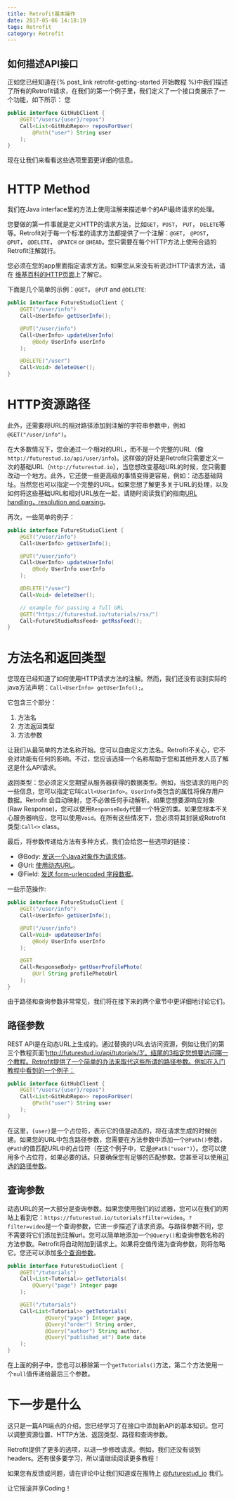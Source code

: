 ```yaml
---
title: Retrofit基本操作
date: 2017-05-06 14:18:19
tags: Retrofit
category: Retrofit
---
```


## 如何描述API接口

正如您已经知道在{% post_link retrofit-getting-started 开始教程 %}中我们描述了所有的Retrofit请求，在我们的第一个例子里，我们定义了一个接口类展示了一个功能，如下所示：
您
```java
public interface GitHubClient {  
    @GET("/users/{user}/repos")
    Call<List<GitHubRepo>> reposForUser(
        @Path("user") String user
    );
}
```
 
现在让我们来看看这些选项里面更详细的信息。

<!--more-->

# HTTP Method

我们在Java interface里的方法上使用注解来描述单个的API最终请求的处理。

您要做的第一件事就是定义HTTP的请求方法，比如`GET`，`POST`， `PUT`， `DELETE`等等。Retrofit对于每一个标准的请求方法都提供了一个注解：`@GET`， `@POST`， `@PUT`， `@DELETE`， `@PATCH` or `@HEAD`。您只需要在每个HTTP方法上使用合适的Retrofit注解就行。

您必须在您的app里面指定请求方法。如果您从来没有听说过HTTP请求方法，请在	[维基百科的HTTP页面](https://en.wikipedia.org/wiki/Hypertext_Transfer_Protocol#Request_methods)上了解它。

下面是几个简单的示例：`@GET`， `@PUT` and `@DELETE`:

```java
public interface FutureStudioClient {  
    @GET("/user/info")
    Call<UserInfo> getUserInfo();

    @PUT("/user/info")
    Call<UserInfo> updateUserInfo(
        @Body UserInfo userInfo
    );

    @DELETE("/user")
    Call<Void> deleteUser();
}
```

# HTTP资源路径

此外，还需要将URL的相对路径添加到注解的字符串参数中，例如`@GET("/user/info")`。

在大多数情况下，您会通过一个相对的URL，而不是一个完整的URL（像`http://futurestud.io/api/user/info`)。这样做的好处是Retrofit只需要定义一次的基础URL（`http://futurestud.io`），当您想改变基础URL的时候，您只需要改动一个地方。此外，它还使一些更高级的事情变得更容易，例如：动态基础网址。当然您也可以指定一个完整的URL。如果您想了解更多关于URL的处理，以及如何将这些基础URL和相对URL放在一起，请随时阅读我们的指南[URL handling，resolution and parsing](https://futurestud.io/tutorials/retrofit-2-url-handling-resolution-and-parsing)。

再次，一些简单的例子：

```java
public interface FutureStudioClient {  
    @GET("/user/info")
    Call<UserInfo> getUserInfo();

    @PUT("/user/info")
    Call<UserInfo> updateUserInfo(
        @Body UserInfo userInfo
    );

    @DELETE("/user")
    Call<Void> deleteUser();

    // example for passing a full URL
    @GET("https://futurestud.io/tutorials/rss/")
    Call<FutureStudioRssFeed> getRssFeed();
}
```

# 方法名和返回类型

您现在已经知道了如何使用HTTP请求方法的注解。然而，我们还没有谈到实际的java方法声明：`Call<UserInfo> getUserInfo();`。

它包含三个部分：

1. 方法名
2. 方法返回类型
3. 方法参数

让我们从最简单的方法名称开始。您可以自由定义方法名。Retrofit不关心，它不会对功能有任何的影响。不过，您应该选择一个名称帮助于您和其他开发人员了解这是什么API请求。

返回类型：您必须定义您期望从服务器获得的数据类型。例如，当您请求的用户的一些信息，您可以指定它叫`Call<UserInfo>`。`UserInfo`类包含的属性将保存用户数据。Retrofit 会自动映射，您不必做任何手动解析。如果您想要源响应对象(Raw Response)，您可以使用`ResponseBody`代替一个特定的类。如果您根本不关心服务器响应，您可以使用`Void`。在所有这些情况下，您必须将其封装成Retrofit类型:`Call<>` class。

最后，将参数传递给方法有多种方式，我们会给您一些选项的链接：

* @Body: [发送一个Java对象作为请求体](https://futurestud.io/tutorials/retrofit-send-objects-in-request-body)。
* @Url: [使用动态URL](https://futurestud.io/tutorials/retrofit-2-how-to-use-dynamic-urls-for-requests)。
* @Field: [发送 form-urlencoded 字段数据](https://futurestud.io/tutorials/retrofit-send-data-form-urlencoded)。

一些示范操作:

```java
public interface FutureStudioClient {  
    @GET("/user/info")
    Call<UserInfo> getUserInfo();

    @PUT("/user/info")
    Call<Void> updateUserInfo(
        @Body UserInfo userInfo
    );

    @GET
    Call<ResponseBody> getUserProfilePhoto(
        @Url String profilePhotoUrl
    );
}
```

由于路径和查询参数非常常见，我们将在接下来的两个章节中更详细地讨论它们。

## 路径参数

REST API是在动态URL上生成的。通过替换的URL去访问资源，例如让我们的第三个教程页面‘http://futurestud.io/api/tutorials/3’。结尾的3指定您想要访问哪一个教程。Retrofit提供了一个简单的办法来取代这些所谓的路径参数。例如在入门教程中看到的一个例子：

```java
public interface GitHubClient {  
    @GET("/users/{user}/repos")
    Call<List<GitHubRepo>> reposForUser(
        @Path("user") String user
    );
}
```

在这里，`{user}`是一个占位符，表示它的值是动态的，将在请求生成的时候创建。如果您的URL中包含路径参数，您需要在方法参数中添加一个`@Path()`参数，`@Path`的值匹配URL中的占位符（在这个例子中，它是`@Path("user")`）。您可以使用多个占位符，如果必要的话。只要确保您有足够的匹配参数。您甚至可以使用[可选的路径参数](https://futurestud.io/tutorials/retrofit-optional-path-parameters)。

## 查询参数

动态URL的另一大部分是查询参数。如果您使用我们的过滤器，您可以在我们的网站上看到它：`https://futurestud.io/tutorials?filter=video`。`?filter=video`是一个查询参数，它进一步描述了请求资源。与路径参数不同，您不需要将它们添加到注解url。您可以简单地添加一个`@Query()`和查询参数名称的方法参数。Retrofit将自动附加到请求上。如果将空值传递为查询参数，则将忽略它。您还可以添加[多个查询参数](https://futurestud.io/tutorials/retrofit-2-add-multiple-query-parameter-with-querymap)。

```java
public interface FutureStudioClient {  
    @GET("/tutorials")
    Call<List<Tutorial>> getTutorials(
        @Query("page") Integer page
    );

    @GET("/tutorials")
    Call<List<Tutorial>> getTutorials(
            @Query("page") Integer page,
            @Query("order") String order,
            @Query("author") String author,
            @Query("published_at") Date date
    );
} 
```

在上面的例子中，您也可以移除第一个`getTutorials()`方法，第二个方法使用一个`null`值传递给最后三个参数。

# 下一步是什么

这只是一篇API端点的介绍。您已经学习了在接口中添加新API的基本知识。您可以调整资源位置、HTTP方法、返回类型、路径和查询参数。

Retrofit提供了更多的选项，以进一步修改请求。例如，我们还没有谈到headers。还有很多要学习，所以请继续阅读更多教程！

如果您有反馈或问题，请在评论中让我们知道或在推特上 [@futurestud_io](https://futurestud.io/tutorials/twitter.com/futurestud_io) 我们。

让它摇滚并享Coding！

